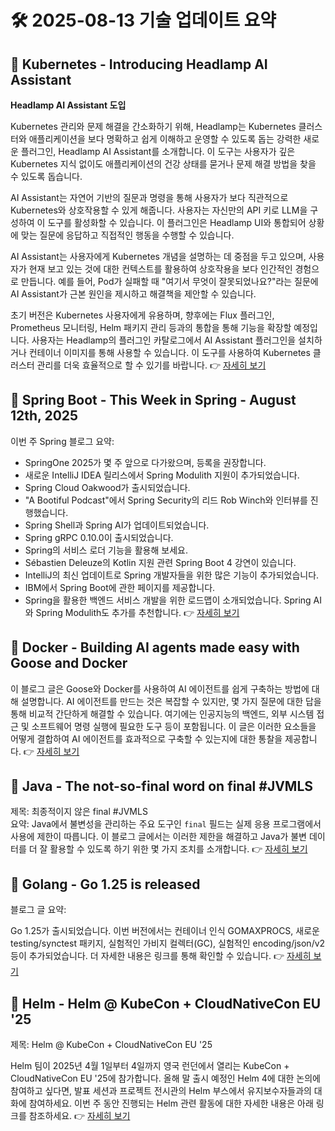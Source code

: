 # 🛠️ 2025-08-13 기술 업데이트 요약

## 🔹 Kubernetes - Introducing Headlamp AI Assistant
**Headlamp AI Assistant 도입**

Kubernetes 관리와 문제 해결을 간소화하기 위해, Headlamp는 Kubernetes 클러스터와 애플리케이션을 보다 명확하고 쉽게 이해하고 운영할 수 있도록 돕는 강력한 새로운 플러그인, Headlamp AI Assistant를 소개합니다. 이 도구는 사용자가 깊은 Kubernetes 지식 없이도 애플리케이션의 건강 상태를 묻거나 문제 해결 방법을 찾을 수 있도록 돕습니다. 

AI Assistant는 자연어 기반의 질문과 명령을 통해 사용자가 보다 직관적으로 Kubernetes와 상호작용할 수 있게 해줍니다. 사용자는 자신만의 API 키로 LLM을 구성하여 이 도구를 활성화할 수 있습니다. 이 플러그인은 Headlamp UI와 통합되어 상황에 맞는 질문에 응답하고 직접적인 행동을 수행할 수 있습니다.

AI Assistant는 사용자에게 Kubernetes 개념을 설명하는 데 중점을 두고 있으며, 사용자가 현재 보고 있는 것에 대한 컨텍스트를 활용하여 상호작용을 보다 인간적인 경험으로 만듭니다. 예를 들어, Pod가 실패할 때 "여기서 무엇이 잘못되었나요?"라는 질문에 AI Assistant가 근본 원인을 제시하고 해결책을 제안할 수 있습니다.

초기 버전은 Kubernetes 사용자에게 유용하며, 향후에는 Flux 플러그인, Prometheus 모니터링, Helm 패키지 관리 등과의 통합을 통해 기능을 확장할 예정입니다. 사용자는 Headlamp의 플러그인 카탈로그에서 AI Assistant 플러그인을 설치하거나 컨테이너 이미지를 통해 사용할 수 있습니다. 이 도구를 사용하여 Kubernetes 클러스터 관리를 더욱 효율적으로 할 수 있기를 바랍니다.
👉 [자세히 보기](https://kubernetes.io/blog/2025/08/07/introducing-headlamp-ai-assistant/)

## 🔹 Spring Boot - This Week in Spring - August 12th, 2025
이번 주 Spring 블로그 요약:

- SpringOne 2025가 몇 주 앞으로 다가왔으며, 등록을 권장합니다.
- 새로운 IntelliJ IDEA 릴리스에서 Spring Modulith 지원이 추가되었습니다.
- Spring Cloud Oakwood가 출시되었습니다.
- "A Bootiful Podcast"에서 Spring Security의 리드 Rob Winch와 인터뷰를 진행했습니다.
- Spring Shell과 Spring AI가 업데이트되었습니다.
- Spring gRPC 0.10.0이 출시되었습니다.
- Spring의 서비스 로더 기능을 활용해 보세요.
- Sébastien Deleuze의 Kotlin 지원 관련 Spring Boot 4 강연이 있습니다.
- IntelliJ의 최신 업데이트로 Spring 개발자들을 위한 많은 기능이 추가되었습니다.
- IBM에서 Spring Boot에 관한 페이지를 제공합니다.
- Spring을 활용한 백엔드 서비스 개발을 위한 로드맵이 소개되었습니다. Spring AI와 Spring Modulith도 추가를 추천합니다.
👉 [자세히 보기](https://spring.io/blog/2025/08/12/this-week-in-spring-august-12th-2025)

## 🔹 Docker - Building AI agents made easy with Goose and Docker
이 블로그 글은 Goose와 Docker를 사용하여 AI 에이전트를 쉽게 구축하는 방법에 대해 설명합니다. AI 에이전트를 만드는 것은 복잡할 수 있지만, 몇 가지 질문에 대한 답을 통해 비교적 간단하게 해결할 수 있습니다. 여기에는 인공지능의 백엔드, 외부 시스템 접근 및 소프트웨어 명령 실행에 필요한 도구 등이 포함됩니다. 이 글은 이러한 요소들을 어떻게 결합하여 AI 에이전트를 효과적으로 구축할 수 있는지에 대한 통찰을 제공합니다.
👉 [자세히 보기](https://www.docker.com/blog/building-ai-agents-with-goose-and-docker/)

## 🔹 Java - The not-so-final word on final #JVMLS
제목: 최종적이지 않은 final #JVMLS  
요약: Java에서 불변성을 관리하는 주요 도구인 `final` 필드는 실제 응용 프로그램에서 사용에 제한이 따릅니다. 이 블로그 글에서는 이러한 제한을 해결하고 Java가 불변 데이터를 더 잘 활용할 수 있도록 하기 위한 몇 가지 조치를 소개합니다.
👉 [자세히 보기](https://inside.java/2025/08/12/jvmls-final-to-immutable/)

## 🔹 Golang - Go 1.25 is released
블로그 글 요약:

Go 1.25가 출시되었습니다. 이번 버전에서는 컨테이너 인식 GOMAXPROCS, 새로운 testing/synctest 패키지, 실험적인 가비지 컬렉터(GC), 실험적인 encoding/json/v2 등이 추가되었습니다. 더 자세한 내용은 링크를 통해 확인할 수 있습니다.
👉 [자세히 보기](https://go.dev/blog/go1.25)

## 🔹 Helm - Helm @ KubeCon + CloudNativeCon EU '25
제목: Helm @ KubeCon + CloudNativeCon EU '25

Helm 팀이 2025년 4월 1일부터 4일까지 영국 런던에서 열리는 KubeCon + CloudNativeCon EU '25에 참가합니다. 올해 말 출시 예정인 Helm 4에 대한 논의에 참여하고 싶다면, 발표 세션과 프로젝트 전시관의 Helm 부스에서 유지보수자들과의 대화에 참여하세요. 이번 주 동안 진행되는 Helm 관련 활동에 대한 자세한 내용은 아래 링크를 참조하세요.
👉 [자세히 보기](https://helm.sh/blog/helm-at-kubecon-eu-25/)

